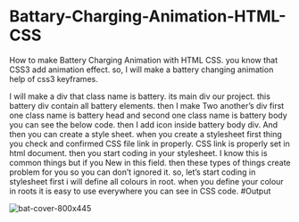 # Battary-Charging-Animation-HTML-CSS

How to make Battery Charging Animation with HTML CSS. 
you know that CSS3 add animation effect. 
so, I will make a battery changing animation help of css3 keyframes.

I will make a div that class name is battery. its main div our project. this battery div contain all battery elements. then I make Two another’s div first one class name is battery head and second one class name is battery body you can see the below code. then I add icon inside battery body div.
And then you can create a style sheet. when you create a stylesheet first thing you check and confirmed CSS file link in properly. CSS link is properly set in html document. then you start coding in your stylesheet. I know this is common things but if you New in this field. then these types of things create problem for you so you can don’t ignored it. so, let’s start coding in stylesheet first i will define all colours in root. when you define your colour in roots it is easy to use everywhere you can see in CSS code.
#Output


![bat-cover-800x445](https://github.com/Educornerz/Battary-Charging-Animation-HTML-CSS/assets/137485365/3788eae7-271c-4ada-b419-d85ceae16841)
